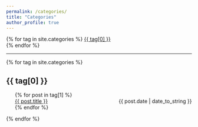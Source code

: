 ```yaml
---
permalink: /categories/
title: "Categories"
author_profile: true
---
```



<div class="tags-expo">
  <div class="tags-expo-list">
    {% for tag in site.categories %}
    <a href="#{{ tag[0] | slugify }}" class="post-tag">{{ tag[0] }}</a>
    <br>
    {% endfor %}
  </div>
  <hr/>
  <div class="tags-expo-section">
    {% for tag in site.categories %}
    <h2 id="{{ tag[0] | slugify }}">{{ tag[0] }}</h2>
    <ul class="tags-expo-posts">
      {% for post in tag[1] %}
      <!-- <li> -->
      <div>
        <span style="float: left;">
          <a href="{{ post.url }}">{{ post.title }}</a>
        </span>
       <span style="float: right;">
          {{ post.date | date_to_string }}
        </span>
        </div>
        <br>
      <!-- </li> -->
      <!-- </a> -->
      {% endfor %}
    </ul>
    {% endfor %}
  </div>
</div>
